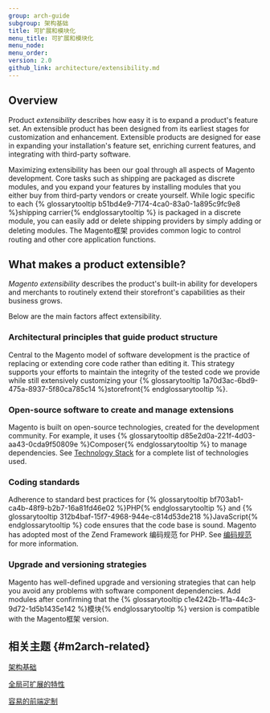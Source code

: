 ```yaml
---
group: arch-guide
subgroup: 架构基础
title: 可扩展和模块化
menu_title: 可扩展和模块化
menu_node:
menu_order:
version: 2.0
github_link: architecture/extensibility.md
---
```


## Overview

Product <i>extensibility</i> describes how easy it is to expand a product's feature set. An extensible product has been designed from its earliest  stages for customization and enhancement. Extensible products are designed for ease in expanding your installation's feature set, enriching current features, and integrating with third-party software.

Maximizing extensibility has been our goal through all aspects of Magento development. Core tasks such as shipping are packaged as discrete modules, and you expand your features by installing modules that you either buy from third-party vendors or create yourself. While logic specific to each {% glossarytooltip b51bd4e9-7174-4ca0-83a0-1a895c9fc9e8 %}shipping carrier{% endglossarytooltip %} is packaged in a discrete module, you can easily add or delete shipping providers by simply adding or deleting modules. The Magento框架 provides common logic to control routing and other core application functions.

## What makes a product extensible?

<i>Magento extensibility</i> describes the product's built-in ability for developers and merchants to routinely extend their storefront's capabilities as their business grows.

Below are the main factors affect extensibility.

### Architectural principles that guide product structure

Central to the Magento model of software development is the practice of replacing or extending core code rather than editing it. This strategy supports your efforts to maintain the integrity of the tested code we provide while still extensively customizing your {% glossarytooltip 1a70d3ac-6bd9-475a-8937-5f80ca785c14 %}storefront{% endglossarytooltip %}.

### Open-source software to create and manage extensions

Magento is built on open-source technologies, created for the development community. For example, it uses {% glossarytooltip d85e2d0a-221f-4d03-aa43-0cda9f50809e %}Composer{% endglossarytooltip %} to manage dependencies. See <a href="{{ page.baseurl }}/architecture/tech-stack.html">Technology Stack</a> for a complete list of technologies used.

### Coding standards

Adherence to standard best practices for {% glossarytooltip bf703ab1-ca4b-48f9-b2b7-16a81fd46e02 %}PHP{% endglossarytooltip %} and {% glossarytooltip 312b4baf-15f7-4968-944e-c814d53de218 %}JavaScript{% endglossarytooltip %} code ensures that the code base is sound. Magento has adopted most of the Zend Framework 编码规范 for PHP. See <a href="{{ page.baseurl }}/coding-standards/bk-coding-standards.html">编码规范</a> for more information.

### Upgrade and versioning strategies

Magento has well-defined upgrade and versioning strategies that can help you avoid any problems with software component dependencies. Add modules after confirming that the {% glossarytooltip c1e4242b-1f1a-44c3-9d72-1d5b1435e142 %}模块{% endglossarytooltip %} version is compatible with the Magento框架 version.

## 相关主题 {#m2arch-related}

<a href="{{ page.baseurl }}/architecture/archi_perspectives/ABasics_intro.html">架构基础</a>

<a href="{{ page.baseurl }}/architecture/global_extensibility_features.html">全局可扩展的特性</a>

<a href="{{ page.baseurl }}/architecture/frontend_custom_strategies.html">容易的前端定制</a>
